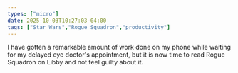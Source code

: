 ```yaml
---
types: ["micro"]
date: 2025-10-03T10:27:03-04:00
tags: ["Star Wars","Rogue Squadron","productivity"]
---
```

I have gotten a remarkable amount of work done on my phone while waiting for my delayed eye doctor's appointment, but it is now time to read Rogue Squadron on Libby and not feel guilty about it.